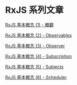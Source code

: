 # RxJS 系列文章
[RxJS 基本概念 (1) - 概觀](https://bingfenghung.github.io/blog/articles/RxJS%3C_%3E%3ERxJS%20%E5%9F%BA%E6%9C%AC%E6%A6%82%E5%BF%B5%20(1))

[RxJS 基本概念 (2) - Observables](https://bingfenghung.github.io/blog/articles/RxJS%3C_%3E%3ERxJS%20%E5%9F%BA%E6%9C%AC%E6%A6%82%E5%BF%B5%20(2))

[RxJS 基本概念 (3) - Observer](https://bingfenghung.github.io/blog/articles/RxJS%3C_%3E%3ERxJS%20%E5%9F%BA%E6%9C%AC%E6%A6%82%E5%BF%B5%20(3))

[RxJS 基本概念 (4) - Subscription](https://bingfenghung.github.io/blog/articles/RxJS%3C_%3E%3ERxJS%20%E5%9F%BA%E6%9C%AC%E6%A6%82%E5%BF%B5%20(4))

[RxJS 基本概念 (5) - Subjects](https://bingfenghung.github.io/blog/articles/RxJS%3C_%3E%3ERxJS%20%E5%9F%BA%E6%9C%AC%E6%A6%82%E5%BF%B5%20(5))

[RxJS 基本概念 (6) - Scheduler](https://bingfenghung.github.io/blog/articles/RxJS%3C_%3E%3ERxJS%20%E5%9F%BA%E6%9C%AC%E6%A6%82%E5%BF%B5%20(6))